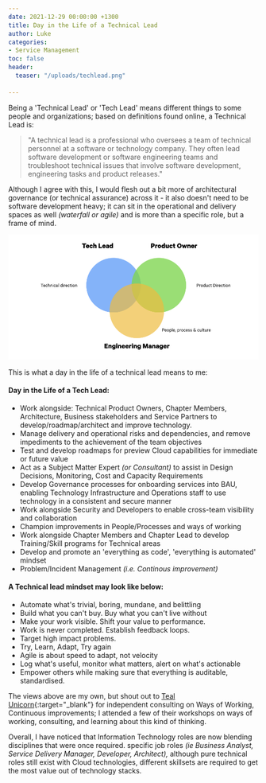 ```yaml
---
date: 2021-12-29 00:00:00 +1300
title: Day in the Life of a Technical Lead
author: Luke
categories:
- Service Management
toc: false
header:
  teaser: "/uploads/techlead.png"

---
```

Being a 'Technical Lead' or 'Tech Lead' means different things to some people and organizations; based on definitions found online, a Technical Lead is:

> "A technical lead is a professional who oversees a team of technical personnel at a software or technology company. They often lead software development or software engineering teams and troubleshoot technical issues that involve software development, engineering tasks and product releases."

Although I agree with this, I would flesh out a bit more of architectural governance (or technical assurance) across it - it also doesn't need to be software development heavy; it can sit in the operational and delivery spaces as well _(waterfall or agile)_ and is more than a specific role, but a frame of mind.

![Tech Lead - Venn diagram](/uploads/techlead.png "Tech Lead - Venn diagram")

This is what a day in the life of a technical lead means to me:

#### Day in the Life of a Tech Lead:

* Work alongside: Technical Product Owners, Chapter Members, Architecture, Business stakeholders and Service Partners to develop/roadmap/architect and improve technology.
* Manage delivery and operational risks and dependencies, and remove impediments to the achievement of the team objectives
* Test and develop roadmaps for preview Cloud capabilities for immediate or future value
* Act as a Subject Matter Expert _(or Consultant)_ to assist in Design Decisions, Monitoring, Cost and Capacity Requirements
* Develop Governance processes for onboarding services into BAU, enabling Technology Infrastructure and Operations staff to use technology in a consistent and secure manner
* Work alongside Security and Developers to enable cross-team visibility and collaboration
* Champion improvements in People/Processes and ways of working
* Work alongside Chapter Members and Chapter Lead to develop Training/Skill programs for Technical areas
* Develop and promote an 'everything as code', 'everything is automated' mindset
* Problem/Incident Management _(i.e. Continous improvement)_

#### A Technical lead mindset may look like below:

* Automate what's trivial, boring, mundane, and belittling
* Build what you can't buy. Buy what you can't live without
* Make your work visible. Shift your value to performance.
* Work is never completed. Establish feedback loops.
* Target high impact problems.
* Try, Learn, Adapt, Try again
* Agile is about speed to adapt, not velocity
* Log what's useful, monitor what matters, alert on what's actionable
* Empower others while making sure that everything is auditable, standardised.

The views above are my own, but shout out to [Teal Unicorn](https://tealunicorn.com/ "Teal Unicorn"){:target="_blank"} for independent consulting on Ways of Working, Continuous improvements; I attended a few of their workshops on ways of working, consulting, and learning about this kind of thinking.

Overall, I have noticed that Information Technology roles are now blending disciplines that were once required. specific job roles _(ie Business Analyst, Service Delivery Manager, Developer, Architect),_ although pure technical roles still exist with Cloud technologies, different skillsets are required to get the most value out of technology stacks.
